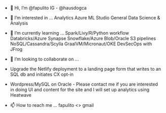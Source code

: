 - 👋 Hi, I’m @fapulito
IG - @hausdogca

- 👀 I’m interested in ...
Analytics
Azure ML Studio
General Data Science & Analysis

- 🌱 I’m currently learning ...
Spark/Livy/R/Python workflow
Databricks/Azure Synapse
Snowflake/Azure Blob/Oracle S3 pipelines
NoSQL/Cassandra/Scylla
GraalVM/Micronaut/OKE
DevSecOps with JFrog 

- 💞️ I’m looking to collaborate on ...
- Upgrade the Netlify deployment to a landing page form that writes to an SQL db and initiates CX opt-in 
- Wordpress/MySQL on Oracle - Please contact me if you are interested in doing UI and content for the site and I will set up analytics using Heatwave


- 📫 How to reach me ...
fapulito <> gmail

<!---
fapulito/fapulito is a ✨ special ✨ repository because its `README.md` (this file) appears on your GitHub profile.
You can click the Preview link to take a look at your changes.
--->
